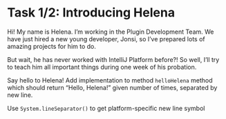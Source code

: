 # Task 1/2: Introducing Helena

Hi! My name is Helena. I’m working in the Plugin Development Team. We have just hired a new young developer, Jonsi, so I’ve prepared lots of amazing projects for him to do.

But wait, he has never worked with IntelliJ Platform before?! So well, I’ll try to teach him all important things during one week of his probation.

Say hello to Helena! Add implementation to method `helloHelena` method which should return “Hello, Helena!” given number of times, separated by new line.

<div class="hint" title="How to get platform-specific new line symbol?">

Use `System.lineSeparator()` to get platform-specific new line symbol
</div>